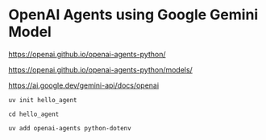 # OpenAI Agents using Google Gemini Model

https://openai.github.io/openai-agents-python/

https://openai.github.io/openai-agents-python/models/

https://ai.google.dev/gemini-api/docs/openai
    
    
    uv init hello_agent

    cd hello_agent

    uv add openai-agents python-dotenv